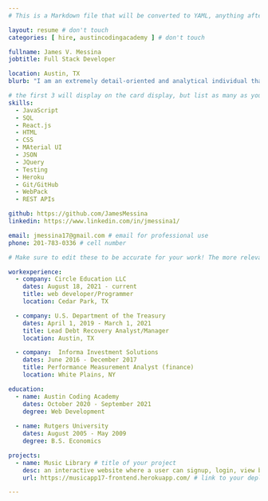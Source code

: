 ```yaml
---
# This is a Markdown file that will be converted to YAML, anything after a `#` is a comment and won't be read

layout: resume # don't touch
categories: [ hire, austincodingacademy ] # don't touch

fullname: James V. Messina  
jobtitle: Full Stack Developer 

location: Austin, TX
blurb: "I am an extremely detail-oriented and analytical individual that has a passion for designing front-end web applications, building and querying server-side databases, and debugging code. Extremely motivated and seeking full time employment." # tells us what your mission is, why you learned coding, or what makes you special

# the first 3 will display on the card display, but list as many as you want, they will be visible on your hire page
skills:
  - JavaScript
  - SQL
  - React.js 
  - HTML
  - CSS
  - MAterial UI
  - JSON
  - JQuery
  - Testing
  - Heroku
  - Git/GitHub
  - WebPack
  - REST APIs

github: https://github.com/JamesMessina
linkedin: https://www.linkedin.com/in/jmessina1/

email: jmessina17@gmail.com # email for professional use
phone: 201-783-0336 # cell number

# Make sure to edit these to be accurate for your work! The more relevant the better if the role was technical, don't feel like you need to put every job you've had.

workexperience:
  - company: Circle Education LLC
    dates: August 18, 2021 - current 
    title: web developer/Programmer
    location: Cedar Park, TX

  - company: U.S. Department of the Treasury  
    dates: April 1, 2019 - March 1, 2021
    title: Lead Debt Recovery Analyst/Manager 
    location: Austin, TX

  - company:  Informa Investment Solutions 
    dates: June 2016 - December 2017
    title: Performance Measurement Analyst (finance)
    location: White Plains, NY

education:
  - name: Austin Coding Academy
    dates: October 2020 - September 2021 
    degree: Web Development 
  
  - name: Rutgers University
    dates: August 2005 - May 2009
    degree: B.S. Economics 

projects:
  - name: Music Library # title of your project
    desc: an interactive website where a user can signup, login, view band/artist info, post new bands, update existing band info, listen to song clips, and link to third party API Songster for song tablatures. # very short description of your project
    url: https://musicapp17-frontend.herokuapp.com/ # link to your deployed project

---
```

